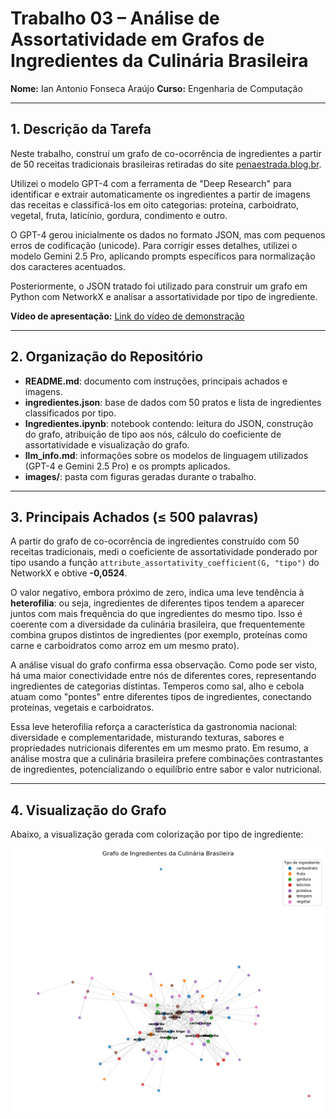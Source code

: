 # Trabalho 03 – Análise de Assortatividade em Grafos de Ingredientes da Culinária Brasileira

**Nome:** Ian Antonio Fonseca Araújo
**Curso:** Engenharia de Computação

---

## 1. Descrição da Tarefa

Neste trabalho, construí um grafo de co-ocorrência de ingredientes a partir de 50 receitas tradicionais brasileiras retiradas do site [penaestrada.blog.br](https://www.penaestrada.blog.br/comidas-tipicas-do-brasil/).

Utilizei o modelo GPT-4 com a ferramenta de "Deep Research" para identificar e extrair automaticamente os ingredientes a partir de imagens das receitas e classificá-los em oito categorias: proteína, carboidrato, vegetal, fruta, laticínio, gordura, condimento e outro.

O GPT-4 gerou inicialmente os dados no formato JSON, mas com pequenos erros de codificação (unicode). Para corrigir esses detalhes, utilizei o modelo Gemini 2.5 Pro, aplicando prompts específicos para normalização dos caracteres acentuados.

Posteriormente, o JSON tratado foi utilizado para construir um grafo em Python com NetworkX e analisar a assortatividade por tipo de ingrediente.

**Vídeo de apresentação:** [Link do vídeo de demonstração](https://youtu.be/G_yVe4tAJZg)

---

## 2. Organização do Repositório

- **README.md**: documento com instruções, principais achados e imagens.
- **ingredientes.json**: base de dados com 50 pratos e lista de ingredientes classificados por tipo.
- **Ingredientes.ipynb**: notebook contendo: leitura do JSON, construção do grafo, atribuição de tipo aos nós, cálculo do coeficiente de assortatividade e visualização do grafo.
- **llm\_info.md**: informações sobre os modelos de linguagem utilizados (GPT-4 e Gemini 2.5 Pro) e os prompts aplicados.
- **images/**: pasta com figuras geradas durante o trabalho.

---

## 3. Principais Achados (≤ 500 palavras)

A partir do grafo de co-ocorrência de ingredientes construído com 50 receitas tradicionais, medi o coeficiente de assortatividade ponderado por tipo usando a função `attribute_assortativity_coefficient(G, "tipo")` do NetworkX e obtive **-0,0524**.

O valor negativo, embora próximo de zero, indica uma leve tendência à **heterofilia**: ou seja, ingredientes de diferentes tipos tendem a aparecer juntos com mais frequência do que ingredientes do mesmo tipo. Isso é coerente com a diversidade da culinária brasileira, que frequentemente combina grupos distintos de ingredientes (por exemplo, proteínas como carne e carboidratos como arroz em um mesmo prato).

A análise visual do grafo confirma essa observação. Como pode ser visto, há uma maior conectividade entre nós de diferentes cores, representando ingredientes de categorias distintas. Temperos como sal, alho e cebola atuam como "pontes" entre diferentes tipos de ingredientes, conectando proteínas, vegetais e carboidratos. 

Essa leve heterofilia reforça a característica da gastronomia nacional: diversidade e complementaridade, misturando texturas, sabores e propriedades nutricionais diferentes em um mesmo prato. Em resumo, a análise mostra que a culinária brasileira prefere combinações contrastantes de ingredientes, potencializando o equilíbrio entre sabor e valor nutricional.

---

## 4. Visualização do Grafo

Abaixo, a visualização gerada com colorização por tipo de ingrediente:

![Grafo de Co-ocorrência de Ingredientes](images/download.png)


